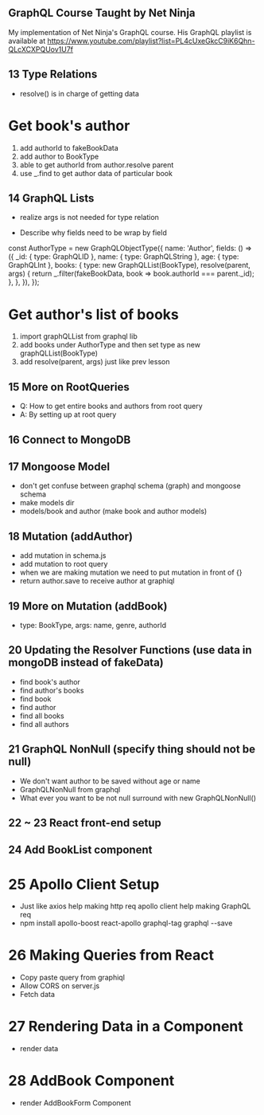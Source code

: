 ## GraphQL Course Taught by Net Ninja
My implementation of Net Ninja's GraphQL course.
His GraphQL playlist is available at 
https://www.youtube.com/playlist?list=PL4cUxeGkcC9iK6Qhn-QLcXCXPQUov1U7f

## 13 Type Relations
- resolve() is in charge of getting data

# Get book's author

1. add authorId to fakeBookData
2. add author to BookType
3. able to get authorId from author.resolve parent
4. use _.find to get author data of particular book

## 14 GraphQL Lists

- realize args is not needed for type relation

- Describe why fields need to be wrap by field

const AuthorType = new GraphQLObjectType({
  name: 'Author',
  fields: () => ({
    _id: { type: GraphQLID },
    name: { type: GraphQLString },
    age: { type: GraphQLInt },
    books: {
      type: new GraphQLList(BookType),
      resolve(parent, args) {
        return _.filter(fakeBookData, book => book.authorId === parent._id);
      },
    },
  }),
});

# Get author's list of books

1. import graphQLList from graphql lib
2. add books under AuthorType and then set type as new graphQLList(BookType)
3. add resolve(parent, args) just like prev lesson

## 15 More on RootQueries

- Q: How to get entire books and authors from root query
- A: By setting up at root query 

## 16 Connect to MongoDB

## 17 Mongoose Model

- don't get confuse between graphql schema (graph) and mongoose schema
- make models dir
- models/book and author (make book and author models)

## 18 Mutation (addAuthor)

- add mutation in schema.js
- add mutation to root query
- when we are making mutation we need to put mutation in front of {}
- return author.save to receive author at graphiql

## 19 More on Mutation (addBook)

- type: BookType, args: name, genre, authorId

## 20 Updating the Resolver Functions (use data in mongoDB instead of fakeData)

- find book's author
- find author's books
- find book
- find author
- find all books
- find all authors

## 21  GraphQL NonNull (specify thing should not be null)

- We don't want author to be saved without age or name
- GraphQLNonNull from graphql
- What ever you want to be not null surround with new GraphQLNonNull()

## 22 ~ 23 React front-end setup
## 24 Add BookList component

# 25 Apollo Client Setup

- Just like axios help making http req apollo client help making GraphQL req
- npm install apollo-boost react-apollo graphql-tag graphql --save

# 26 Making Queries from React

- Copy paste query from graphiql
- Allow CORS on server.js
- Fetch data

# 27 Rendering Data in a Component

- render data

# 28 AddBook Component

- render AddBookForm Component
